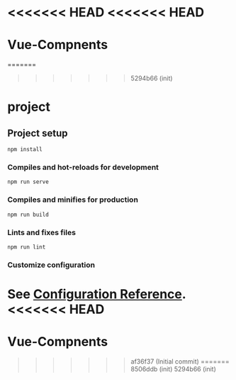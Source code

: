 <<<<<<< HEAD
<<<<<<< HEAD
=======
# Vue-Compnents
=======
>>>>>>> 5294b66 (init)
# project

## Project setup
```
npm install
```

### Compiles and hot-reloads for development
```
npm run serve
```

### Compiles and minifies for production
```
npm run build
```

### Lints and fixes files
```
npm run lint
```

### Customize configuration
See [Configuration Reference](https://cli.vuejs.org/config/).
<<<<<<< HEAD
=======
# Vue-Compnents
>>>>>>> af36f37 (Initial commit)
=======
>>>>>>> 8506ddb (init)
>>>>>>> 5294b66 (init)
